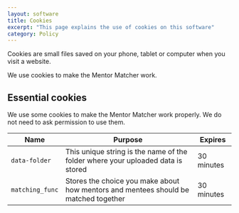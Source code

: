 ```yaml
---
layout: software
title: Cookies
excerpt: "This page explains the use of cookies on this software"
category: Policy
---
```


Cookies are small files saved on your phone, tablet or computer when you visit a website.

We use cookies to make the Mentor Matcher work.

## Essential cookies

We use some cookies to make the Mentor Matcher work properly. We do not need to ask permission to use them.

| Name | Purpose | Expires |
|------|---------|---------|
| `data-folder` |	This unique string is the name of the folder where your uploaded data is stored | 30 minutes |
| `matching_func` | Stores the choice you make about how mentors and mentees should be matched together | 30 minutes | 